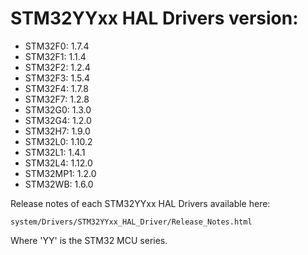 # STM32YYxx HAL Drivers version:

  * STM32F0: 1.7.4
  * STM32F1: 1.1.4
  * STM32F2: 1.2.4
  * STM32F3: 1.5.4
  * STM32F4: 1.7.8
  * STM32F7: 1.2.8
  * STM32G0: 1.3.0
  * STM32G4: 1.2.0
  * STM32H7: 1.9.0
  * STM32L0: 1.10.2
  * STM32L1: 1.4.1
  * STM32L4: 1.12.0
  * STM32MP1: 1.2.0
  * STM32WB: 1.6.0

Release notes of each STM32YYxx HAL Drivers available here:

`system/Drivers/STM32YYxx_HAL_Driver/Release_Notes.html`

Where 'YY' is the STM32 MCU series.
